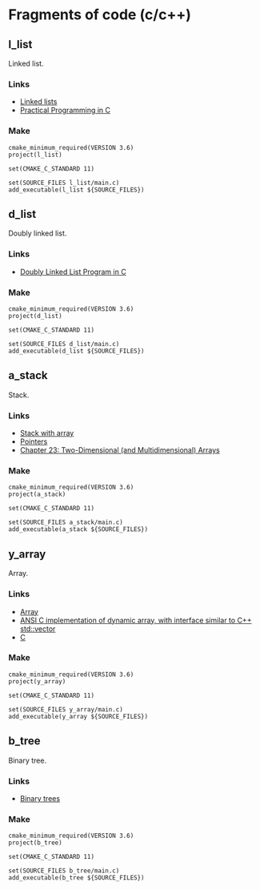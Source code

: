 # Fragments of code (c/c++)

## l_list
Linked list.
### Links
* [Linked lists](http://www.learn-c.org/en/Linked_lists)
* [Practical Programming in C](https://ocw.mit.edu/courses/electrical-engineering-and-computer-science/6-087-practical-programming-in-c-january-iap-2010/index.htm)
### Make
```
cmake_minimum_required(VERSION 3.6)
project(l_list)

set(CMAKE_C_STANDARD 11)

set(SOURCE_FILES l_list/main.c)
add_executable(l_list ${SOURCE_FILES})
```

## d_list
Doubly linked list.
### Links
* [Doubly Linked List Program in C](https://www.tutorialspoint.com/data_structures_algorithms/doubly_linked_list_program_in_c.htm)
### Make
```
cmake_minimum_required(VERSION 3.6)
project(d_list)

set(CMAKE_C_STANDARD 11)

set(SOURCE_FILES d_list/main.c)
add_executable(d_list ${SOURCE_FILES})
```

## a_stack
Stack.
### Links
* [Stack with array](https://www.cs.bu.edu/teaching/c/stack/array/)
* [Pointers](http://c-faq.com/~scs/cgi-bin/faqcat.cgi?sec=aryptr)
* [Chapter 23: Two-Dimensional (and Multidimensional) Arrays](https://www.eskimo.com/~scs/cclass/int/top.html)
### Make
```
cmake_minimum_required(VERSION 3.6)
project(a_stack)

set(CMAKE_C_STANDARD 11)

set(SOURCE_FILES a_stack/main.c)
add_executable(a_stack ${SOURCE_FILES})
```

## y_array
Array.
### Links
* [Array](https://www.cs.swarthmore.edu/~newhall/unixhelp/C_arrays.html)
* [ANSI C implementation of dynamic array, with interface similar to C++ std::vector](https://github.com/jibsen/scv)
* [C](http://c-faq.com/index.html)
### Make
```
cmake_minimum_required(VERSION 3.6)
project(y_array)

set(CMAKE_C_STANDARD 11)

set(SOURCE_FILES y_array/main.c)
add_executable(y_array ${SOURCE_FILES})
```

## b_tree
Binary tree.
### Links
* [Binary trees](http://www.learn-c.org/en/Binary_trees)
### Make
```
cmake_minimum_required(VERSION 3.6)
project(b_tree)

set(CMAKE_C_STANDARD 11)

set(SOURCE_FILES b_tree/main.c)
add_executable(b_tree ${SOURCE_FILES})
```